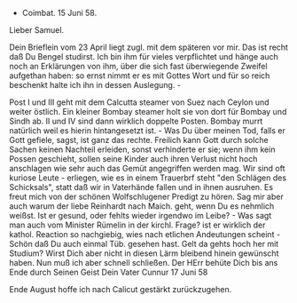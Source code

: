 + Coimbat. 15 Juni 58.

Lieber Samuel.

Dein Brieflein vom 23 April liegt zugl. mit dem späteren vor mir. Das ist recht daß Du Bengel studirst. Ich bin ihm für vieles verpflichtet und hänge auch noch an Erklärungen von ihm, über die sich fast überwiegende Zweifel aufgethan haben: so ernst nimmt er es mit Gottes Wort und für so reich beschenkt halte ich ihn in dessen Auslegung. -

Post I und III geht mit dem Calcutta steamer von Suez nach Ceylon und weiter östlich. Ein kleiner Bombay steamer holt sie von dort für Bombay und Sindh ab. II und IV sind dann wirklich doppelte Posten. Bombay murrt natürlich weil es hierin hintangesetzt ist. - Was Du über meinen Tod, falls er Gott gefiele, sagst, ist ganz das rechte. Freilich kann Gott durch solche Sachen keinen Nachteil erleiden, sonst verhinderte er sie; wenn ihm kein Possen geschieht, sollen seine Kinder auch ihren Verlust nicht hoch anschlagen wie sehr auch das Gemüt angegriffen werden mag. Wir sind oft kuriose Leute - erliegen, wie es in einem Trauerbrf steht "den Schlägen des Schicksals", statt daß wir in Vaterhände fallen und in ihnen ausruhen. 
Es freut mich von der schönen Wolfschlugener Predigt zu hören. Sag mir aber auch warum der liebe Reinhardt nach Maich. geht, wenn Du es nehmlich weißst. Ist er gesund, oder fehlts wieder irgendwo im Leibe? - Was sagt man auch vom Minister Rümelin in der kirchl. Frage? ist er wirklich der kathol. Reaction so nachgiebig, wies nach etlichen Andeutungen scheint - 
Schön daß Du auch einmal Tüb. gesehen hast. Gelt da gehts hoch her mit Studium? Wirst Dich aber nicht in diesen Lärm bleibend hinein gewünscht haben. 
Nun muß ich aber schnell schließen. Der HErr behüte Dich bis ans Ende durch Seinen Geist
 Dein Vater
Cunnur 17 Juni 58

Ende August hoffe ich nach Calicut gestärkt zurückzugehen.

